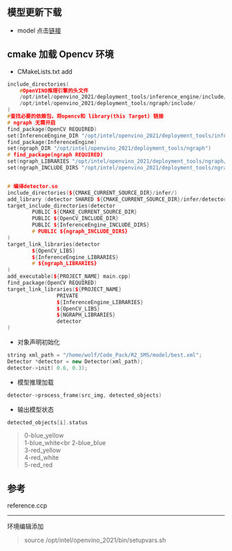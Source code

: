 ## 模型更新下载
- model 点击[链接](https://github.com/gcusms/Line_new/archive/refs/tags/ModelV1.0.0.tar.gz)
## cmake 加载 Opencv 环境
- CMakeLists.txt add
```c++
include_directories(
    #OpenVINO推理引擎的头文件
    /opt/intel/openvino_2021/deployment_tools/inference_engine/include/
    /opt/intel/openvino_2021/deployment_tools/ngraph/include/
)
#查找必要的依赖包，将opencv和 library(this Target) 链接
# ngraph 无需开启
find_package(OpenCV REQUIRED)
set(InferenceEngine_DIR "/opt/intel/openvino_2021/deployment_tools/inference_engine/share")
find_package(InferenceEngine)
set(ngraph_DIR "/opt/intel/openvino_2021/deployment_tools/ngraph")
# find_package(ngraph REQUIRED)
set(ngraph_LIBRARIES "/opt/intel/openvino_2021/deployment_tools/ngraph/lib/libngraph.so")
set(ngraph_INCLUDE_DIRS "/opt/intel/openvino_2021/deployment_tools/ngraph/include/")


# 编译detector.so
include_directories(${CMAKE_CURRENT_SOURCE_DIR}/infer/)
add_library (detector SHARED ${CMAKE_CURRENT_SOURCE_DIR}/infer/detector.cpp)
target_include_directories(detector
        PUBLIC ${CMAKE_CURRENT_SOURCE_DIR}
        PUBLIC ${OpenCV_INCLUDE_DIR}
        PUBLIC ${InferenceEngine_INCLUDE_DIRS}
        # PUBLIC ${ngraph_INCLUDE_DIRS}
)
target_link_libraries(detector
        ${OpenCV_LIBS}
        ${InferenceEngine_LIBRARIES}
        # ${ngraph_LIBRARIES}
)
add_executable(${PROJECT_NAME} main.cpp)
find_package(OpenCV REQUIRED)
target_link_libraries(${PROJECT_NAME} 
                PRIVATE 
                ${InferenceEngine_LIBRARIES}
                ${OpenCV_LIBS} 
                ${NGRAPH_LIBRARIES}
                detector
)
```

- 对象声明初始化 
```c++
string xml_path = "/home/wolf/Code_Pack/R2_SMS/model/best.xml";
Detector *detector = new Detector(xml_path);
detector->init( 0.6, 0.3);
```
- 模型推理加载
```c++
detector->process_frame(src_img, detected_objects)
```
- 输出模型状态
```c++
detected_objects[i].status
```
> 0-blue_yellow<br> 
1-blue_white<br
2-blue_blue<br>
3-red_yellow<br>
4-red_white<br>
5-red_red<br>

## 参考
reference.ccp
***
环境编辑添加
> source /opt/intel/openvino_2021/bin/setupvars.sh


